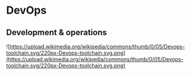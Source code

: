 # DevOps
## Development & operations

![https://upload.wikimedia.org/wikipedia/commons/thumb/0/05/Devops-toolchain.svg/220px-Devops-toolchain.svg.png](https://upload.wikimedia.org/wikipedia/commons/thumb/0/05/Devops-toolchain.svg/220px-Devops-toolchain.svg.png)
